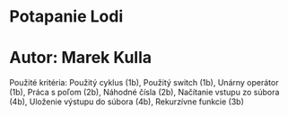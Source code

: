 # Potapanie Lodi
# Autor: Marek Kulla
Použité kritéria:
Použitý cyklus (1b),
Použitý switch (1b),
Unárny operátor (1b),
Práca s poľom (2b),
Náhodné čísla (2b),
Načítanie vstupu zo súbora (4b),
Uloženie výstupu do súbora (4b),
Rekurzívne funkcie (3b)
